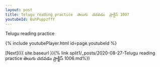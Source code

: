 ```yaml
---
layout: post
title: Telugu reading practice  తెలుగు  చదవడం  ప్రాక్టీస్ 1007
youtubeId: BuhPuppzffY
---
```

 
 
Telugu reading practice
 
 
 
 
 


{% include youtubePlayer.html id=page.youtubeId %}
 
[Next]({{ site.baseurl }}{% link  split1/_posts/2020-08-27-Telugu reading practice  తెలుగు  చదవడం  ప్రాక్టీస్ 1006.md%})
 
